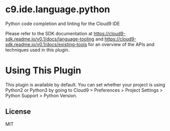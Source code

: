 # c9.ide.language.python

Python code completion and linting for the Cloud9 IDE

Please refer to the SDK documentation at
https://cloud9-sdk.readme.io/v0.1/docs/language-tooling and
https://cloud9-sdk.readme.io/v0.1/docs/existing-tools
for an overview of the APIs and techniques used in this plugin.

# Using This Plugin

This plugin is available by default. You can set whether your project is using Python2 or Python3 by going to
Cloud9 > Preferences > Project Settings > Python Support > Python Version.

## License

MIT

